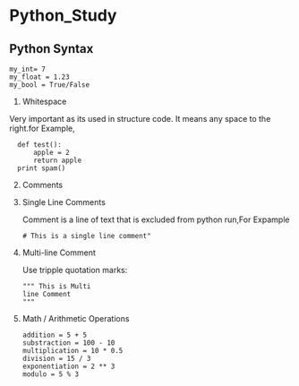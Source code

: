 # Python_Study

## Python Syntax
```
my_int= 7
my_float = 1.23
my_bool = True/False
```
1. Whitespace

Very important as its used in structure code.
It means any space to the right.for Example,
```
  def test():
      apple = 2
      return apple
  print spam()
```
2. Comments
  1. Single Line Comments

       Comment is a line of text that is excluded from python run,For Expample
       ```
       # This is a single line comment"
       ```
  2. Multi-line Comment

     Use tripple quotation marks:
     ```
     """ This is Multi
     line Comment 
     """
     ```

3. Math / Arithmetic Operations
    ```
    addition = 5 + 5
    substraction = 100 - 10
    multiplication = 10 * 0.5
    division = 15 / 3
    exponentiation = 2 ** 3
    modulo = 5 % 3
    ```


